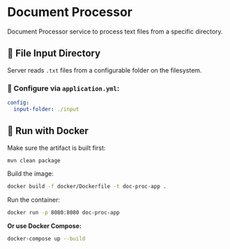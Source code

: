 # Document Processor

Document Processor service to process text files from a specific directory.

## 📁 File Input Directory

Server reads `.txt` files from a configurable folder on the filesystem.

### 🔧 Configure via `application.yml`:
```yaml
config:
  input-folder: ./input
```

## 🐳 Run with Docker

Make sure the artifact is built first:

``` bash
mvn clean package
```

Build the image:

``` bash
docker build -f docker/Dockerfile -t doc-proc-app .
```

Run the container:
``` bash
docker run -p 8080:8080 doc-proc-app
```

**Or use Docker Compose:**

``` bash
docker-compose up --build
```